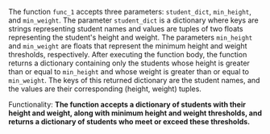 The function `func_1` accepts three parameters: `student_dict`, `min_height`, and `min_weight`. The parameter `student_dict` is a dictionary where keys are strings representing student names and values are tuples of two floats representing the student's height and weight. The parameters `min_height` and `min_weight` are floats that represent the minimum height and weight thresholds, respectively. After executing the function body, the function returns a dictionary containing only the students whose height is greater than or equal to `min_height` and whose weight is greater than or equal to `min_weight`. The keys of this returned dictionary are the student names, and the values are their corresponding (height, weight) tuples. 

Functionality: **The function accepts a dictionary of students with their height and weight, along with minimum height and weight thresholds, and returns a dictionary of students who meet or exceed these thresholds.**